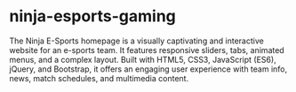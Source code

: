 # ninja-esports-gaming
The Ninja E-Sports homepage is a visually captivating and interactive website for an e-sports team. It features responsive sliders, tabs, animated menus, and a complex layout. Built with HTML5, CSS3, JavaScript (ES6), jQuery, and Bootstrap, it offers an engaging user experience with team info, news, match schedules, and multimedia content.
